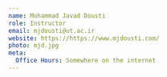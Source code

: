 ```yaml
---
name: Mohammad Javad Dousti
role: Instructor
email: mjdousti@ut.ac.ir
website: https://https://www.mjdousti.com/
photo: mjd.jpg
meta:
  Office Hours: Somewhere on the internet
---
```


<!-- [Schedule an appointment](#){: .btn .btn-outline } -->
